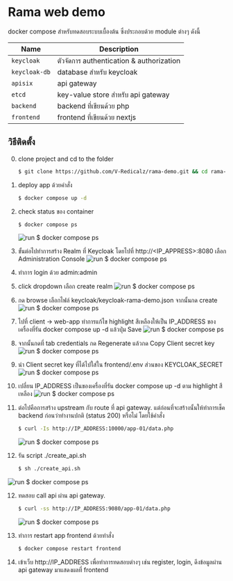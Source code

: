 # Rama web demo

docker compose สำหรับทดสอบระบบเบื้องต้น ซึ่งประกอบด้วย module ต่างๆ ดังนี้ 

| Name          | Description                              |
|---------------|------------------------------------------|
| `keycloak`    | ตัวจัดการ authentication & authorization |
| `keycloak-db` | database สำหรับ keycloak                 |
| `apisix`      | api gateway                              |
| `etcd`        | key-value store สำหรับ api gateway       |
| `backend`     | backend ที่เขียนด้วย php                 |
| `frontend`    | frontend ที่เขียนด้วย nextjs             |

## วิธีติดตั้ง
0. clone project and cd to the folder
    ```bash
    $ git clone https://github.com/V-Redicalz/rama-demo.git && cd rama-demo
    ```
1. deploy app ด้วยคำสั่ง
    ```bash
    $ docker compose up -d
    ```

2. check status ของ container
    ```bash
    $ docker compose ps
    ```
    ![run $ docker compose ps](https://cdn.discordapp.com/attachments/772734969003900950/1047713669577973832/image.png)


3. ขั้นต่อไปทำการสร้าง Realm ที่ Keycloak โดยไปที่ http://<IP_APPRESS>:8080 เลือก Administration Console
![run $ docker compose ps](https://cdn.discordapp.com/attachments/772734969003900950/1047715085646299187/image.png)


4. ทำการ login ด้วย admin:admin


5. click dropdown เลือก create realm
![run $ docker compose ps](https://cdn.discordapp.com/attachments/772734969003900950/1047720158468263946/image.png)


6. กด browse เลือกไฟล์ keycloak/keycloak-rama-demo.json จากนั้นกด create
![run $ docker compose ps](https://cdn.discordapp.com/attachments/772734969003900950/1047721587404722326/image.png)


7. ไปที่ client -> web-app ทำการแก้ไข highlight สีเหลืองให้เป็น IP_ADDRESS ของเครื่องที่รัน docker compose up -d แล้วปุ่ม Save
![run $ docker compose ps](https://cdn.discordapp.com/attachments/772734969003900950/1047725173106802749/image.png)


7. จากนั้นกดที่ tab credentials กด Regenerate แล้วกด Copy Client secret key
![run $ docker compose ps](https://cdn.discordapp.com/attachments/772734969003900950/1047726338368339978/image.png)


8. นำ Client secret key ที่ได้ไปใส่ใน frontend/.env ส่วนของ KEYCLOAK_SECRET
![run $ docker compose ps](https://cdn.discordapp.com/attachments/772734969003900950/1047728675631681576/image.png)


9. เปลี่ยน IP_ADDRESS เป็นของเครื่องที่รัน docker compose up -d ตาม highlight สีเหลือง
![run $ docker compose ps](https://cdn.discordapp.com/attachments/772734969003900950/1047728598422933584/image.png)


10. ต่อไปคือการสร้าง upstream กับ route ที่ api gateway. แต่ก่อนที่จะสร้างนั้นให้ทำการเช็ค backend ก่อนว่าทำงานปกติ (status 200) หรือไม่ โดยใช้คำสั่ง
    ```bash
    $ curl -Is http://IP_ADDRESS:10000/app-01/data.php
    ```
      ![run $ docker compose ps](https://cdn.discordapp.com/attachments/772734969003900950/1047732077082198016/image.png)


11. รัน script ./create_api.sh 
    ```bash
    $ sh ./create_api.sh
    ```
![run $ docker compose ps](https://cdn.discordapp.com/attachments/772734969003900950/1047733780728778772/image.png)


12. ทดสอบ call api ผ่าน api gateway.
    ```bash
    $ curl -ss http://IP_ADDRESS:9080/app-01/data.php
    ```
    ![run $ docker compose ps](https://cdn.discordapp.com/attachments/772734969003900950/1047735138676637769/image.png)


13. ทำการ restart app frontend ด้วยทำสั่ง 
    ```bash
    $ docker compose restart frontend
    ```

14. เข้าเว็บ http://IP_ADDRESS เพื่อทำการทดสอบต่างๆ เช่น register, login, ดึงข้อมูลผ่าน api gateway มาแสดงผลที่ frontend

